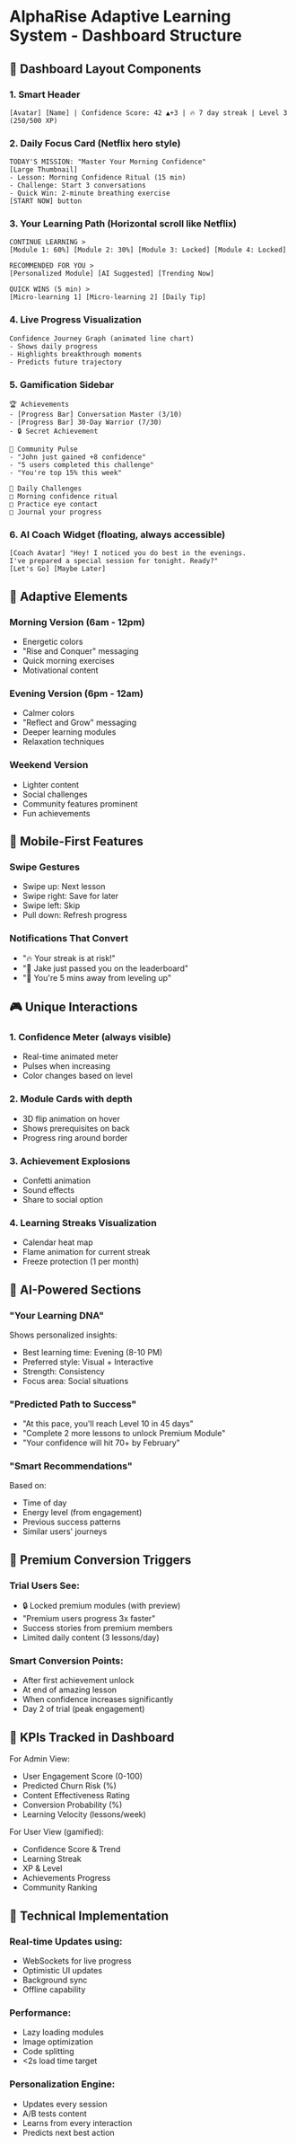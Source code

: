 # AlphaRise Adaptive Learning System - Dashboard Structure

## 🎯 Dashboard Layout Components

### 1. **Smart Header**
```
[Avatar] [Name] | Confidence Score: 42 ▲+3 | 🔥 7 day streak | Level 3 (250/500 XP)
```

### 2. **Daily Focus Card** (Netflix hero style)
```
TODAY'S MISSION: "Master Your Morning Confidence"
[Large Thumbnail]
- Lesson: Morning Confidence Ritual (15 min)
- Challenge: Start 3 conversations 
- Quick Win: 2-minute breathing exercise
[START NOW] button
```

### 3. **Your Learning Path** (Horizontal scroll like Netflix)
```
CONTINUE LEARNING >
[Module 1: 60%] [Module 2: 30%] [Module 3: Locked] [Module 4: Locked]

RECOMMENDED FOR YOU >
[Personalized Module] [AI Suggested] [Trending Now]

QUICK WINS (5 min) >
[Micro-learning 1] [Micro-learning 2] [Daily Tip]
```

### 4. **Live Progress Visualization**
```
Confidence Journey Graph (animated line chart)
- Shows daily progress
- Highlights breakthrough moments
- Predicts future trajectory
```

### 5. **Gamification Sidebar**
```
🏆 Achievements
- [Progress Bar] Conversation Master (3/10)
- [Progress Bar] 30-Day Warrior (7/30)
- 🔒 Secret Achievement

👥 Community Pulse
- "John just gained +8 confidence"
- "5 users completed this challenge"
- "You're top 15% this week"

🎯 Daily Challenges
□ Morning confidence ritual
□ Practice eye contact
□ Journal your progress
```

### 6. **AI Coach Widget** (floating, always accessible)
```
[Coach Avatar] "Hey! I noticed you do best in the evenings. 
I've prepared a special session for tonight. Ready?"
[Let's Go] [Maybe Later]
```

## 🔄 Adaptive Elements

### Morning Version (6am - 12pm)
- Energetic colors
- "Rise and Conquer" messaging
- Quick morning exercises
- Motivational content

### Evening Version (6pm - 12am)
- Calmer colors
- "Reflect and Grow" messaging
- Deeper learning modules
- Relaxation techniques

### Weekend Version
- Lighter content
- Social challenges
- Community features prominent
- Fun achievements

## 📱 Mobile-First Features

### Swipe Gestures
- Swipe up: Next lesson
- Swipe right: Save for later
- Swipe left: Skip
- Pull down: Refresh progress

### Notifications That Convert
- "🔥 Your streak is at risk!"
- "💪 Jake just passed you on the leaderboard"
- "🎯 You're 5 mins away from leveling up"

## 🎮 Unique Interactions

### 1. **Confidence Meter** (always visible)
- Real-time animated meter
- Pulses when increasing
- Color changes based on level

### 2. **Module Cards** with depth
- 3D flip animation on hover
- Shows prerequisites on back
- Progress ring around border

### 3. **Achievement Explosions**
- Confetti animation
- Sound effects
- Share to social option

### 4. **Learning Streaks Visualization**
- Calendar heat map
- Flame animation for current streak
- Freeze protection (1 per month)

## 🧠 AI-Powered Sections

### "Your Learning DNA"
Shows personalized insights:
- Best learning time: Evening (8-10 PM)
- Preferred style: Visual + Interactive
- Strength: Consistency
- Focus area: Social situations

### "Predicted Path to Success"
- "At this pace, you'll reach Level 10 in 45 days"
- "Complete 2 more lessons to unlock Premium Module"
- "Your confidence will hit 70+ by February"

### "Smart Recommendations"
Based on:
- Time of day
- Energy level (from engagement)
- Previous success patterns
- Similar users' journeys

## 💎 Premium Conversion Triggers

### Trial Users See:
- 🔒 Locked premium modules (with preview)
- "Premium users progress 3x faster"
- Success stories from premium members
- Limited daily content (3 lessons/day)

### Smart Conversion Points:
- After first achievement unlock
- At end of amazing lesson
- When confidence increases significantly
- Day 2 of trial (peak engagement)

## 🎯 KPIs Tracked in Dashboard

For Admin View:
- User Engagement Score (0-100)
- Predicted Churn Risk (%)
- Content Effectiveness Rating
- Conversion Probability (%)
- Learning Velocity (lessons/week)

For User View (gamified):
- Confidence Score & Trend
- Learning Streak
- XP & Level
- Achievements Progress
- Community Ranking

## 🚀 Technical Implementation

### Real-time Updates using:
- WebSockets for live progress
- Optimistic UI updates
- Background sync
- Offline capability

### Performance:
- Lazy loading modules
- Image optimization
- Code splitting
- <2s load time target

### Personalization Engine:
- Updates every session
- A/B tests content
- Learns from every interaction
- Predicts next best action